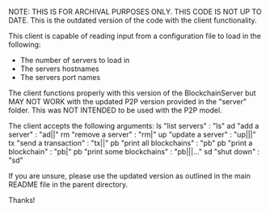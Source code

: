 NOTE: THIS IS FOR ARCHIVAL PURPOSES ONLY. THIS CODE IS NOT UP TO DATE.
This is the outdated version of the code with the client functionality.

This client is capable of reading input from a configuration file to load in the following:
 - The number of servers to load in
 - The servers hostnames
 - The servers port names

The client functions properly with this version of the BlockchainServer but MAY NOT WORK with the updated P2P version provided in the "server" folder.
This was NOT INTENDED to be used with the P2P model.

The client accepts the following arguments:
 ls "list servers" : "ls"
 ad "add a server" : "ad|<host name>|<port number>"
 rm "remove a server" : "rm|<server index>"
 up "update a server" : "up|<server index>|<host name>|<port number>"
 tx "send a transaction" : "tx|<sender>|<content>"
 pb "print all blockchains" : "pb"
 pb "print a blockchain" : "pb|<server index>"
 pb "print some blockchains" : "pb|<server index>|<server index>|<server index>..."
 sd "shut down" : "sd"

If you are unsure, please use the updated version as outlined in the main README file in the parent directory.

Thanks!
